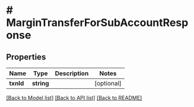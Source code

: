 # # MarginTransferForSubAccountResponse

## Properties

Name | Type | Description | Notes
------------ | ------------- | ------------- | -------------
**txnId** | **string** |  | [optional]

[[Back to Model list]](../../README.md#models) [[Back to API list]](../../README.md#endpoints) [[Back to README]](../../README.md)
